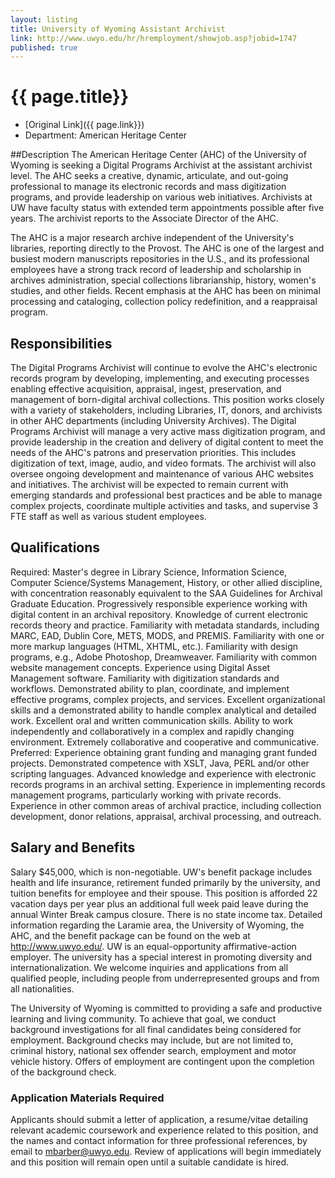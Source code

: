 ```yaml
---
layout: listing
title: University of Wyoming Assistant Archivist
link: http://www.uwyo.edu/hr/hremployment/showjob.asp?jobid=1747
published: true
---
```



# {{ page.title}}

* [Original Link]({{ page.link}})
* Department: American Heritage Center


##Description
The American Heritage Center (AHC) of the University of Wyoming is seeking a Digital Programs Archivist at the assistant archivist level. The AHC seeks a creative, dynamic, articulate, and out-going professional to manage its electronic records and mass digitization programs, and provide leadership on various web initiatives. Archivists at UW have faculty status with extended term appointments possible after five years. The archivist reports to the Associate Director of the AHC.

The AHC is a major research archive independent of the University's libraries, reporting directly to the Provost. The AHC is one of the largest and busiest modern manuscripts repositories in the U.S., and its professional employees have a strong track record of leadership and scholarship in archives administration, special collections librarianship, history, women's studies, and other fields. Recent emphasis at the AHC has been on minimal processing and cataloging, collection policy redefinition, and a reappraisal program. 

## Responsibilities
The Digital Programs Archivist will continue to evolve the AHC's electronic records program by developing, implementing, and executing processes enabling effective acquisition, appraisal, ingest, preservation, and management of born-digital archival collections. This position works closely with a variety of stakeholders, including Libraries, IT, donors, and archivists in other AHC departments (including University Archives). The Digital Programs Archivist will manage a very active mass digitization program, and provide leadership in the creation and delivery of digital content to meet the needs of the AHC's patrons and preservation priorities. This includes digitization of text, image, audio, and video formats. The archivist will also oversee ongoing development and maintenance of various AHC websites and initiatives. The archivist will be expected to remain current with emerging standards and professional best practices and be able to manage complex projects, coordinate multiple activities and tasks, and supervise 3 FTE staff as well as various student employees.

## Qualifications 
Required: Master's degree in Library Science, Information Science, Computer Science/Systems Management, History, or other allied discipline, with concentration reasonably equivalent to the SAA Guidelines for Archival Graduate Education. Progressively responsible experience working with digital content in an archival repository. Knowledge of current electronic records theory and practice. Familiarity with metadata standards, including MARC, EAD, Dublin Core, METS, MODS, and PREMIS. Familiarity with one or more markup languages (HTML, XHTML, etc.). Familiarity with design programs, e.g., Adobe Photoshop, Dreamweaver. Familiarity with common website management concepts. Experience using Digital Asset Management software. Familiarity with digitization standards and workflows. Demonstrated ability to plan, coordinate, and implement effective programs, complex projects, and services. Excellent organizational skills and a demonstrated ability to handle complex analytical and detailed work. Excellent oral and written communication skills. Ability to work independently and collaboratively in a complex and rapidly changing environment. Extremely collaborative and cooperative and communicative. Preferred: Experience obtaining grant funding and managing grant funded projects. Demonstrated competence with XSLT, Java, PERL and/or other scripting languages. Advanced knowledge and experience with electronic records programs in an archival setting. Experience in implementing records management programs, particularly working with private records. Experience in other common areas of archival practice, including collection development, donor relations, appraisal, archival processing, and outreach.

## Salary and Benefits
Salary $45,000, which is non-negotiable. UW's benefit package includes health and life insurance, retirement funded primarily by the university, and tuition benefits for employee and their spouse. This position is afforded 22 vacation days per year plus an additional full week paid leave during the annual Winter Break campus closure. There is no state income tax. Detailed information regarding the Laramie area, the University of Wyoming, the AHC, and the benefit package can be found on the web at <http://www.uwyo.edu/>. UW is an equal-opportunity affirmative-action employer. The university has a special interest in promoting diversity and internationalization. We welcome inquiries and applications from all qualified people, including people from underrepresented groups and from all nationalities.

The University of Wyoming is committed to providing a safe and productive learning and living community. To achieve that goal, we conduct background investigations for all final candidates being considered for employment. Background checks may include, but are not limited to, criminal history, national sex offender search, employment and motor vehicle history. Offers of employment are contingent upon the completion of the background check.
 
### Application Materials Required

Applicants should submit a letter of application, a resume/vitae detailing relevant academic coursework and experience related to this position, and the names and contact information for three professional references, by email to <mbarber@uwyo.edu>. Review of applications will begin immediately and this position will remain open until a suitable candidate is hired.
